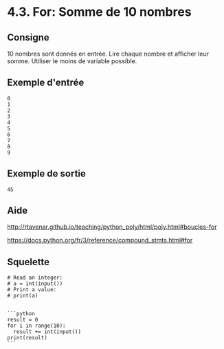 # 4.3. For: Somme de 10 nombres

## Consigne

10 nombres sont donnés en entrée. Lire chaque nombre et afficher leur somme. Utiliser le moins de variable possible.

## Exemple d'entrée

```
0
1
2
3
4
5
6
7
8
9
```

## Exemple de sortie

```
45
```

## Aide

http://rtavenar.github.io/teaching/python_poly/html/poly.html#boucles-for

https://docs.python.org/fr/3/reference/compound_stmts.html#for

## Squelette

```{code-cell} python
# Read an integer:
# a = int(input())
# Print a value:
# print(a)
```

````{dropdown} Proposition de solution

```python
result = 0
for i in range(10):
  result += int(input())
print(result)
```
````

